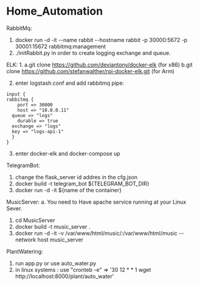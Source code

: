 # Home_Automation

RabbitMq:
1. docker run -d -it --name rabbit --hostname rabbit -p 30000:5672 -p 30001:15672 rabbitmq:management
2. ./initRabbit.py in order to create logging exchange and queue.


ELK:
  1. 
    a.git clone https://github.com/deviantony/docker-elk (for x86) 
    b.git clone https://github.com/stefanwalther/rpi-docker-elk.git (for Arm)
    
    
  2. enter logstash.conf and add rabbitmq pipe:
    
    input {
    rabbitmq {
        port => 30000
        host => "10.0.0.11"
	  queue => "logs"
        durable => true
	  exchange => "logs"
	  key => "logs-api-1"
      }
    }
  
  3. enter docker-elk and docker-compose up
  

TelegramBot:
  1. change the flask_server id addres in the cfg.json
  2. docker build -t telegram_bot ${TELEGRAM_BOT_DIR} 
  3. docker run -d -it ${name of the container}
  
 MusicServer:
  a. You need to Have apache service running at your Linux Sever.
  1. cd MusicServer
  2. docker build -t music_server .
  3. docker run -d -it -v /var/www/html/music/:/var/www/html/music --network host music_server

 
 PlantWatering:
 1. run app.py or use auto_water.py
 2. in linux systems : use "cronteb -e" => '30 12 * * 1 wget http://localhost:8000/plant/auto_water'
 


